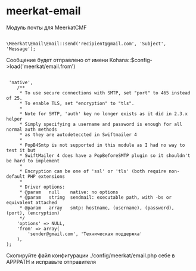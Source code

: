 meerkat-email
=============

Модуль почты для MeerkatCMF
<pre><code>
\Meerkat\Email\Email::send('recipient@gmail.com', 'Subject', 'Message');
</pre></code>

Сообщение будет отправлено от имени Kohana::$config->load('meerkat/email.from')
<pre><code>
<?php

defined('SYSPATH') OR die('No direct access allowed.');
return array(
    /**
     * SwiftMailer driver, used with the email module.
     *
     * Valid drivers are: native, sendmail, smtp
     */
    'driver' => 'native',
    /**
     * To use secure connections with SMTP, set "port" to 465 instead of 25.
     * To enable TLS, set "encryption" to "tls".
     * 
     * Note for SMTP, 'auth' key no longer exists as it did in 2.3.x helper
     * Simply specifying a username and password is enough for all normal auth methods
     * as they are autodeteccted in Swiftmailer 4
     * 
     * PopB4Smtp is not supported in this module as I had no way to test it but 
     * SwiftMailer 4 does have a PopBeforeSMTP plugin so it shouldn't be hard to implement
     * 
     * Encryption can be one of 'ssl' or 'tls' (both require non-default PHP extensions
     *
     * Driver options:
     * @param   null    native: no options
     * @param   string  sendmail: executable path, with -bs or equivalent attached
     * @param   array   smtp: hostname, (username), (password), (port), (encryption)
     */
    'options' => NULL,
    'from' => array(
        'sender@gmail.com', 'Техническая поддержка'
    ),
);
</pre></code>
Скопируйте файл конфигурации ./config/meerkat/email.php себе в APPPATH и исправьте отправителя
